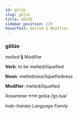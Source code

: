```yaml
---
id: gölüo
slug: gölüo
title: GÖLÜO
sidebar_position: 229
hoverText: melted § Modifier
---
```


### gölüo

*melted* **§** Modifier

**Verb**: to be melted/liquefied

**Noun**: meltedness/liquefiedness

**Modifier**: melted/liquefied

Assamese গলোৱা golüa /ɡɔ.lʊa/

*Indo-Iranian Language Family*